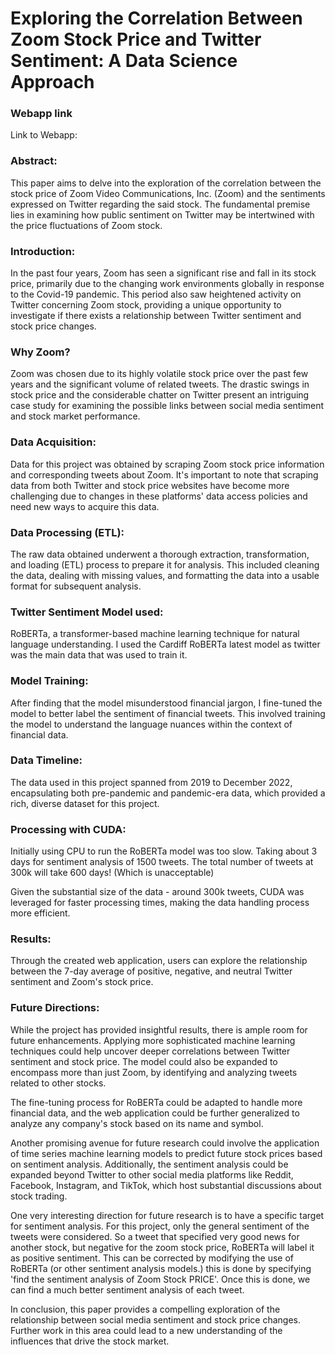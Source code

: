 
# Exploring the Correlation Between Zoom Stock Price and Twitter Sentiment: A Data Science Approach

### Webapp link
Link to Webapp: 




### Abstract:
This paper aims to delve into the exploration of the correlation between the stock price of Zoom Video Communications, Inc. (Zoom) and the sentiments expressed on Twitter regarding the said stock. The fundamental premise lies in examining how public sentiment on Twitter may be intertwined with the price fluctuations of Zoom stock.


### Introduction:
In the past four years, Zoom has seen a significant rise and fall in its stock price, primarily due to the changing work environments globally in response to the Covid-19 pandemic. This period also saw heightened activity on Twitter concerning Zoom stock, providing a unique opportunity to investigate if there exists a relationship between Twitter sentiment and stock price changes.


### Why Zoom?
Zoom was chosen due to its highly volatile stock price over the past few years and the significant volume of related tweets. The drastic swings in stock price and the considerable chatter on Twitter present an intriguing case study for examining the possible links between social media sentiment and stock market performance.


### Data Acquisition:
Data for this project was obtained by scraping Zoom stock price information and corresponding tweets about Zoom. It's important to note that scraping data from both Twitter and stock price websites have become more challenging due to changes in these platforms' data access policies and need new ways to acquire this data.


### Data Processing (ETL):
The raw data obtained underwent a thorough extraction, transformation, and loading (ETL) process to prepare it for analysis. This included cleaning the data, dealing with missing values, and formatting the data into a usable format for subsequent analysis.


### Twitter Sentiment Model used:
RoBERTa, a transformer-based machine learning technique for natural language understanding. I used the Cardiff RoBERTa latest model as twitter was the main data that was used to train it.


### Model Training:
After finding that the model misunderstood financial jargon, I fine-tuned the model to better label the sentiment of financial tweets. This involved training the model to understand the language nuances within the context of financial data.

### Data Timeline:
The data used in this project spanned from 2019 to December 2022, encapsulating both pre-pandemic and pandemic-era data, which provided a rich, diverse dataset for this project.

### Processing with CUDA:
Initially using CPU to run the RoBERTa model was too slow. Taking about 3 days for sentiment analysis of 1500 tweets. The total number of tweets at 300k will take 600 days! (Which is unacceptable)

Given the substantial size of the data - around 300k tweets, CUDA was leveraged for faster processing times, making the data handling process more efficient.

### Results:
Through the created web application, users can explore the relationship between the 7-day average of positive, negative, and neutral Twitter sentiment and Zoom's stock price.

### Future Directions:
While the project has provided insightful results, there is ample room for future enhancements. Applying more sophisticated machine learning techniques could help uncover deeper correlations between Twitter sentiment and stock price. The model could also be expanded to encompass more than just Zoom, by identifying and analyzing tweets related to other stocks.

The fine-tuning process for RoBERTa could be adapted to handle more financial data, and the web application could be further generalized to analyze any company's stock based on its name and symbol.

Another promising avenue for future research could involve the application of time series machine learning models to predict future stock prices based on sentiment analysis. Additionally, the sentiment analysis could be expanded beyond Twitter to other social media platforms like Reddit, Facebook, Instagram, and TikTok, which host substantial discussions about stock trading.

One very interesting direction for future research is to have a specific target for sentiment analysis. For this project, only the general sentiment of the tweets were considered. So a tweet that specified very good news for another stock, but negative for the zoom stock price, RoBERTa will label it as positive sentiment. This can be corrected by modifying the use of RoBERTa (or other sentiment analysis models.) this is done by specifying 'find the sentiment analysis of Zoom Stock PRICE'. Once this is done, we can find a much better sentiment analysis of each tweet.

In conclusion, this paper provides a compelling exploration of the relationship between social media sentiment and stock price changes. Further work in this area could lead to a new understanding of the influences that drive the stock market.